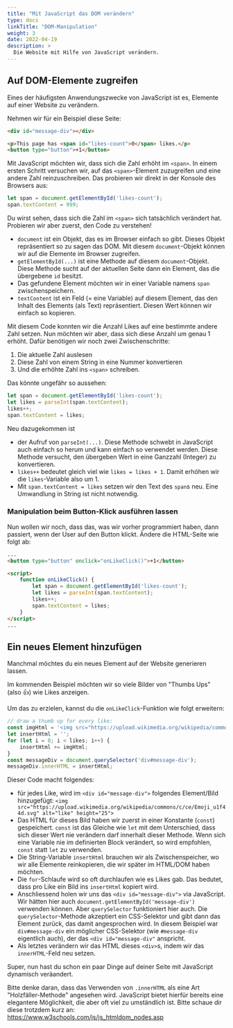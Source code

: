 ```yaml
---
title: "Mit JavaScript das DOM verändern"
type: docs
linkTitle: "DOM-Manipulation"
weight: 3
date: 2022-04-19
description: >
  Die Website mit Hilfe von JavaScript verändern.
---
```


## Auf DOM-Elemente zugreifen
Eines der häufigsten Anwendungszwecke von JavaScript ist es, Elemente auf einer Website zu verändern.

Nehmen wir für ein Beispiel diese Seite:
```html
<div id="message-div"></div>

<p>This page has <span id="likes-count">0</span> likes.</p>
<button type="button">+1</button>
```

Mit JavaScript möchten wir, dass sich die Zahl erhöht im `<span>`. In einem ersten Schritt versuchen wir, auf das `<span>`-Element zuzugreifen und eine andere Zahl reinzuschreiben. Das probieren wir direkt in der Konsole des Browsers aus:

```javascript
let span = document.getElementById('likes-count');
span.textContent = 999;
```

Du wirst sehen, dass sich die Zahl im `<span>` sich tatsächlich verändert hat. Probieren wir aber zuerst, den Code zu verstehen!
* `document` ist ein Objekt, das es im Browser einfach so gibt. Dieses Objekt repräsentiert so zu sagen das DOM. Mit diesem `document`-Objekt können wir auf die Elemente im Browser zugreifen.
* `getElementById(...)` ist eine Methode auf diesem `document`-Objekt. Diese Methode sucht auf der aktuellen Seite dann ein Element, das die übergebene `id` besitzt.
* Das gefundene Element möchten wir in einer Variable namens `span` zwischenspeichern.
* `textContent` ist ein Feld (= eine Variable) auf diesem Element, das den Inhalt des Elements (als Text) repräsentiert. Diesen Wert können wir einfach so kopieren.


Mit diesem Code konnten wir die Anzahl Likes auf eine bestimmte andere Zahl setzen. Nun möchten wir aber, dass sich diese Anzahl um genau 1 erhöht. Dafür benötigen wir noch zwei Zwischenschritte:
1. Die aktuelle Zahl auslesen
2. Diese Zahl von einem String in eine Nummer konvertieren
3. Und die erhöhte Zahl ins `<span>` schreiben.

Das könnte ungefähr so aussehen:
```javascript
let span = document.getElementById('likes-count');
let likes = parseInt(span.textContent);
likes++;
span.textContent = likes;
```

Neu dazugekommen ist
* der Aufruf von `parseInt(...)`. Diese Methode schwebt in JavaScript auch einfach so herum und kann einfach so verwendet werden. Diese Methode versucht, den übergeben Wert in eine Ganzzahl (Integer) zu konvertieren.
* `likes++` bedeutet gleich viel wie `likes = likes + 1`. Damit erhöhen wir die `likes`-Variable also um 1.
* Mit `span.textContent = likes` setzen wir den Text des `span`s neu. Eine Umwandlung in String ist nicht notwendig.

### Manipulation beim Button-Klick ausführen lassen
Nun wollen wir noch, dass das, was wir vorher programmiert haben, dann passiert, wenn der User auf den Button klickt. Ändere die HTML-Seite wie folgt ab:

```html
...
<button type="button" onclick="onLikeClick()">+1</button>

<script>
    function onLikeClick() {
        let span = document.getElementById('likes-count');
        let likes = parseInt(span.textContent);
        likes++;
        span.textContent = likes;
    }
</script>
...
```

## Ein neues Element hinzufügen
Manchmal möchtes du ein neues Element auf der Website generieren lassen.

Im kommenden Beispiel möchten wir so viele Bilder von "Thumbs Ups" (also 👍) wie Likes anzeigen.

Um das zu erzielen, kannst du die `onLikeClick`-Funktion wie folgt erweitern:
```javascript
// draw a thumb up for every like:
const imgHtml = '<img src="https://upload.wikimedia.org/wikipedia/commons/c/ce/Emoji_u1f44d.svg" alt="like" height="25">';
let insertHtml = '';
for (let i = 0; i < likes; i++) {
    insertHtml += imgHtml;
}
const messageDiv = document.querySelector('div#message-div');
messageDiv.innerHTML = insertHtml;
```

Dieser Code macht folgendes:
* für jedes Like, wird im `<div id="message-div">` folgendes Element/Bild hinzugefügt: `<img src="https://upload.wikimedia.org/wikipedia/commons/c/ce/Emoji_u1f44d.svg" alt="like" height="25">`
* Das HTML für dieses Bild haben wir zuerst in einer Konstante (`const`) gespeichert. `const` ist das Gleiche wie `let` mit dem Unterschied, dass sich dieser Wert nie verändern darf innerhalt dieser Methode. Wenn sich eine Variable nie im definierten Block verändert, so wird empfohlen, `const` statt `let` zu verwenden.
* Die String-Variable `insertHtml` brauchen wir als Zwischenspeicher, wo wir alle Elemente reinkopieren, die wir später im HTML/DOM haben möchten.
* Die `for`-Schlaufe wird so oft durchlaufen wie es Likes gab. Das bedutet, dass pro Like ein Bild ins `insertHtml` kopiert wird.
* Anschliessend holen wir uns das `<div id="message-div">` via JavaScript. Wir hätten hier auch `document.getElementById('message-div')` verwenden können. Aber `querySelector` funktioniert hier auch. Die `querySelector`-Methode akzeptiert ein CSS-Selektor und gibt dann das Element zurück, das damit angesprochen wird. In diesem Beispiel war `div#message-div` ein möglicher CSS-Selektor (wie `#message-div` eigentlich auch), der das `<div id="message-div"` anspricht.
* Als letztes verändern wir das HTML dieses `<div>`s, indem wir das `innerHTML`-Feld neu setzen.


Super, nun hast du schon ein paar Dinge auf deiner Seite mit JavaScript dynamisch veräandert. 

Bitte denke daran, dass das Verwenden von `.innerHTML` als eine Art "Holzfäller-Methode" angesehen wird. JavaScript bietet hierfür bereits eine elegantere Möglichkeit, die aber oft viel zu umständlich ist. Bitte schaue dir diese trotzdem kurz an: https://www.w3schools.com/js/js_htmldom_nodes.asp